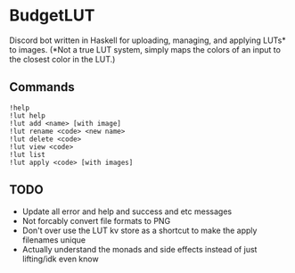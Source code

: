 # BudgetLUT

Discord bot written in Haskell for uploading, managing, and applying LUTs* to images. (*Not a true LUT system, simply maps the colors of an input to the closest color in the LUT.) 

## Commands

```
!help
!lut help
!lut add <name> [with image]
!lut rename <code> <new name>
!lut delete <code>
!lut view <code>
!lut list
!lut apply <code> [with images]
```

## TODO

- Update all error and help and success and etc messages
- Not forcably convert file formats to PNG
- Don't over use the LUT kv store as a shortcut to make the apply filenames unique
- Actually understand the monads and side effects instead of just lifting/idk even know